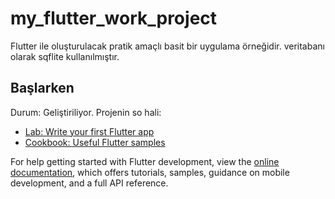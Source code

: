 # my_flutter_work_project

Flutter ile oluşturulacak pratik amaçlı basit bir uygulama örneğidir. 
veritabanı olarak sqflite kullanılmıştır. 

## Başlarken

Durum: Geliştiriliyor.
Projenin so hali: 



- [Lab: Write your first Flutter app](https://docs.flutter.dev/get-started/codelab)
- [Cookbook: Useful Flutter samples](https://docs.flutter.dev/cookbook)

For help getting started with Flutter development, view the
[online documentation](https://docs.flutter.dev/), which offers tutorials,
samples, guidance on mobile development, and a full API reference.
